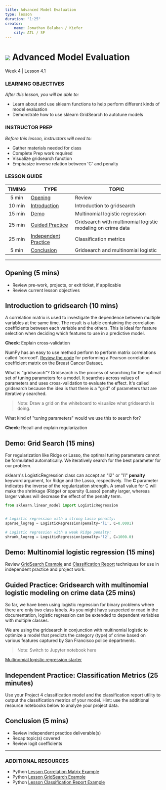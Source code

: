```yaml
---
title: Advanced Model Evaluation
type: lesson
duration: "1:25"
creator:
    name: Jonathan Balaban / Kiefer
    city: ATL / SF
---
```


# ![](https://ga-dash.s3.amazonaws.com/production/assets/logo-9f88ae6c9c3871690e33280fcf557f33.png) Advanced Model Evaluation
Week 4 | Lesson 4.1

### LEARNING OBJECTIVES
*After this lesson, you will be able to:*
- Learn about and use sklearn functions to help perform different kinds of model evaluation
- Demonstrate how to use sklearn GridSearch to autotune models

### INSTRUCTOR PREP
*Before this lesson, instructors will need to:*
- Gather materials needed for class
- Complete Prep work required
- Visualize gridsearch function
- Emphasize inverse relation between 'C' and penalty

### LESSON GUIDE
| TIMING  | TYPE  | TOPIC  |
|:-:|---|---|
| 5 min  | [Opening](#opening)  | Review  |
| 10 min  | [Introduction](#introduction)   | Introduction to gridsearch  |
| 15 min  | [Demo](#demo)  | Multinomial logistic regression  |
| 25 min  | [Guided Practice](#guided-practice)  | Gridsearch with multinomial logistic modeling on crime data |
| 25 min  | [Independent Practice](#ind-practice)  | Classification metrics  |
| 5 min  | [Conclusion](#conclusion)  | Gridsearch and multinomial logistic  |

---

<a name="opening"></a>
## Opening (5 mins)
- Review pre-work, projects, or exit ticket, if applicable
- Review current lesson objectives


<a name="introduction"></a>
## Introduction to gridsearch (10 mins)

A correlation matrix is used to investigate the dependence between multiple variables at the same time. The result is a table containing the correlation coefficients between each variable and the others. This is ideal for feature selection when deciding which features to use in a predictive model.		 

**Check**: Explain cross-validation

NumPy has an easy to use method perform to perform matrix correlations called ‘corrcoef’. [Review the code](./code/starter-code/week4-4.1-breast-cancer-coefficients.ipynb) for performing a Pearson correlation coefficient matrix on the Breast Cancer Dataset.

What is "gridsearch"? Gridsearch is the process of searching for the optimal set of tuning parameters for a model. It searches across values of parameters and uses cross-validation to evaluate the effect. It's called gridsearch because the idea is that there is a "grid" of parameters that are iteratively searched.

> Note: Draw a grid on the whiteboard to visualize what gridsearch is doing.

What kind of "tuning parameters" would we use this to search for?

**Check**: Recall and explain regularization

<a name="demo"></a>
## Demo: Grid Search (15 mins)

For regularization like Ridge or Lasso, the optimal tuning parameters cannot be formulated automatically. We iteratively search for the best parameter for our problem.

sklearn's LogisticRegression class can accept an "l2" or "l1" **penalty** keyword argument, for Ridge and the Lasso, respectively. The **C** parameter indicates the inverse of the regularization strength. A small value for C will make the shrinkage (Ridge) or sparsity (Lasso) penalty larger, whereas larger values will decrease the effect of the penalty term.

```python
from sklearn.linear_model import LogisticRegression


# Logistic regression with a strong Lasso penalty:
sparse_logreg = LogisticRegression(penalty='l1', C=0.0001)

# Logistic regression with a weak Ridge penalty:
shrunk_logreg = LogsiticRegression(penalty='l2', C=1000.0)
```


<a name="demo"></a>
## Demo: Multinomial logistic regression (15 mins)

Review [GridSearch Example](./code/starter-code/week4-4.1-search-grid.ipynb) and [Classification Report](./code/starter-code/week4-4.1-classification-report.ipynb) techniques for use in independent practice and project work.


<a name="guided-practice"></a>
## Guided Practice: Gridsearch with multinomial logistic modeling on crime data (25 mins)

So far, we have been using logistic regression for binary problems where there are only two class labels. As you might have suspected or read in the documentation, logistic regression can be extended to dependent variables with multiple classes.

We are using the gridsearch in conjunction with multinomial logistic to optimize a model that predicts the category (type) of crime based on various features captured by San Francisco police departments.

> Note: Switch to Jupyter notebook here

[Multinomial logistic regression starter](./code/starter-code/gridsearch-multinomial-logistic-starter.ipynb)

<a name="ind-practice"></a>
## Independent Practice: Classification Metrics (25 minutes)

Use your Project 4 classification model and the classification report utility to output the classification metrics of your model. Hint: use the additional resource notebooks below to analyze your project data.

<a name="conclusion"></a>
## Conclusion (5 mins)
- Review independent practice deliverable(s)
- Recap topic(s) covered
- Review logit coefficients

***

### ADDITIONAL RESOURCES
- Python [Lesson Correlation Matrix Example](./code/starter-code/week4-4.1-breast-cancer-coefficients.ipynb)
- Python [Lesson GridSearch Example](./code/starter-code/week4-4.1-search-grid.ipynb)
- Python [Lesson Classification Report Example](./code/starter-code/week4-4.1-classification-report.ipynb)
